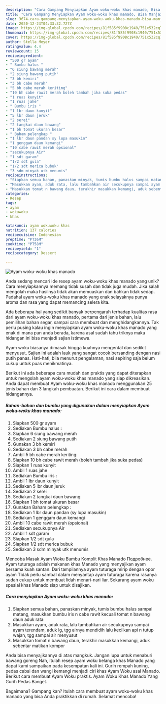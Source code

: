 ```yaml
---
description: "Cara Gampang Menyiapkan Ayam woku-woku khas manado, Bisa Manjain Lidah"
title: "Cara Gampang Menyiapkan Ayam woku-woku khas manado, Bisa Manjain Lidah"
slug: 3674-cara-gampang-menyiapkan-ayam-woku-woku-khas-manado-bisa-manjain-lidah
date: 2020-12-23T04:33:32.727Z
image: https://img-global.cpcdn.com/recipes/81f585f9908c1940/751x532cq70/ayam-woku-woku-khas-manado-foto-resep-utama.jpg
thumbnail: https://img-global.cpcdn.com/recipes/81f585f9908c1940/751x532cq70/ayam-woku-woku-khas-manado-foto-resep-utama.jpg
cover: https://img-global.cpcdn.com/recipes/81f585f9908c1940/751x532cq70/ayam-woku-woku-khas-manado-foto-resep-utama.jpg
author: Stella Meyer
ratingvalue: 4.4
reviewcount: 15
recipeingredient:
- "500 gr ayam"
- " Bumbu halus "
- "6 siung bawang merah"
- "2 siung bawang putih"
- "3 bh kemiri"
- "3 bh cabe merah"
- "5 bh cabe merah keriting"
- "10 bh cabe rawit merah boleh tambah jika suka pedas"
- "1 ruas kunyit"
- "1 ruas jahe"
- " Bumbu iris "
- "1 lbr daun kunyit"
- "5 lbr daun jeruk"
- "2 serei"
- "2 tangkai daun bawang"
- "1 bh tomat ukuran besar"
- " Baham pelengkap "
- "1 lbr daun pandan sy lupa masukin"
- "1 genggam daun kemangi"
- "10 cabe rawit merah opsional"
- "secukupnya Air"
- "1 sdt garam"
- "1/2 sdt gula"
- "1/2 sdt merica bubuk"
- "3 sdm minyak utk menumis"
recipeinstructions:
- "Siapkan semua bahan, panaskan minyak, tumis bumbu halus sampai matang, masukkan bumbu iris n cabe rawit kecuali tomat n bawang daun aduk rata"
- "Masukkan ayam, aduk rata, lalu tambahkan air secukupnya sampai ayam terendam, aduk lg, tgg airnya mendidih lalu kecilkan api n tutup wajan, tgg sampai air menyusut"
- "Masukkan tomat n bawang daun, terakhir masukkan kemangi, aduk sebentar matikan kompor"
categories:
- Resep
tags:
- ayam
- wokuwoku
- khas

katakunci: ayam wokuwoku khas 
nutrition: 137 calories
recipecuisine: Indonesian
preptime: "PT36M"
cooktime: "PT58M"
recipeyield: "1"
recipecategory: Dessert

---
```



![Ayam woku-woku khas manado](https://img-global.cpcdn.com/recipes/81f585f9908c1940/751x532cq70/ayam-woku-woku-khas-manado-foto-resep-utama.jpg)

Anda sedang mencari ide resep ayam woku-woku khas manado yang unik? Cara menyiapkannya memang tidak susah dan tidak juga mudah. Jika salah mengolah maka hasilnya tidak akan memuaskan dan bahkan tidak sedap. Padahal ayam woku-woku khas manado yang enak selayaknya punya aroma dan rasa yang dapat memancing selera kita.

Ada beberapa hal yang sedikit banyak berpengaruh terhadap kualitas rasa dari ayam woku-woku khas manado, pertama dari jenis bahan, lalu pemilihan bahan segar, sampai cara membuat dan menghidangkannya. Tak perlu pusing kalau ingin menyiapkan ayam woku-woku khas manado yang enak di mana pun anda berada, karena asal sudah tahu triknya maka hidangan ini bisa menjadi sajian istimewa.

Ayam woku biasanya dimasak hingga kuahnya mengental dan sedikit menyusut. Sajian ini adalah lauk yang sangat cocok bersanding dengan nasi putih panas. Hati-hati, bila menurut pengalaman, nasi sepiring saja belum cukup untuk puas menikmatinya.


Berikut ini ada beberapa cara mudah dan praktis yang dapat diterapkan untuk mengolah ayam woku-woku khas manado yang siap dikreasikan. Anda dapat membuat Ayam woku-woku khas manado menggunakan 25 jenis bahan dan 3 langkah pembuatan. Berikut ini cara dalam membuat hidangannya.

<!--inarticleads1-->

##### Bahan-bahan dan bumbu yang digunakan dalam menyiapkan Ayam woku-woku khas manado:

1. Siapkan 500 gr ayam
1. Sediakan  Bumbu halus :
1. Siapkan 6 siung bawang merah
1. Sediakan 2 siung bawang putih
1. Gunakan 3 bh kemiri
1. Sediakan 3 bh cabe merah
1. Ambil 5 bh cabe merah keriting
1. Siapkan 10 bh cabe rawit merah (boleh tambah jika suka pedas)
1. Siapkan 1 ruas kunyit
1. Ambil 1 ruas jahe
1. Sediakan  Bumbu iris :
1. Ambil 1 lbr daun kunyit
1. Sediakan 5 lbr daun jeruk
1. Sediakan 2 serei
1. Sediakan 2 tangkai daun bawang
1. Siapkan 1 bh tomat ukuran besar
1. Gunakan  Baham pelengkap :
1. Sediakan 1 lbr daun pandan (sy lupa masukin)
1. Sediakan 1 genggam daun kemangi
1. Ambil 10 cabe rawit merah (opsional)
1. Sediakan secukupnya Air
1. Ambil 1 sdt garam
1. Siapkan 1/2 sdt gula
1. Siapkan 1/2 sdt merica bubuk
1. Sediakan 3 sdm minyak utk menumis


Mencoba Masak Ayam Woku Bumbu Komplit Khas Manado Подробнее. Ayam tuturaga adalah makanan khas Manado yang menyajikan ayam bersama kuah santan. Dari tampilannya ayam tuturaga mirip dengan opor ayam Tidak perlu sambal dalam menyantap ayam tuturaga karena rasanya sudah cukup untuk membuat lidah menari-nari liar. Sekarang ayam woku spesial khas Manado siap untuk disajikan. 

<!--inarticleads2-->

##### Cara menyiapkan Ayam woku-woku khas manado:

1. Siapkan semua bahan, panaskan minyak, tumis bumbu halus sampai matang, masukkan bumbu iris n cabe rawit kecuali tomat n bawang daun aduk rata
1. Masukkan ayam, aduk rata, lalu tambahkan air secukupnya sampai ayam terendam, aduk lg, tgg airnya mendidih lalu kecilkan api n tutup wajan, tgg sampai air menyusut
1. Masukkan tomat n bawang daun, terakhir masukkan kemangi, aduk sebentar matikan kompor


Anda bisa menyajikannya di atas mangkuk. Jangan lupa untuk menaburi bawang goreng Nah, itulah resep ayam woku belanga khas Manado yang dapat kami sampaikan pada kesempatan kali ini. Gurih rempah kuning, pedas cabai dan wangi kemangi menjadi ciri khas Ayam Woku asal Manado. Berikut cara membuat Ayam Woku praktis. Ayam Woku Khas Manado Yang Gurih Pedas Banget. 

Bagaimana? Gampang kan? Itulah cara membuat ayam woku-woku khas manado yang bisa Anda praktikkan di rumah. Selamat mencoba!
